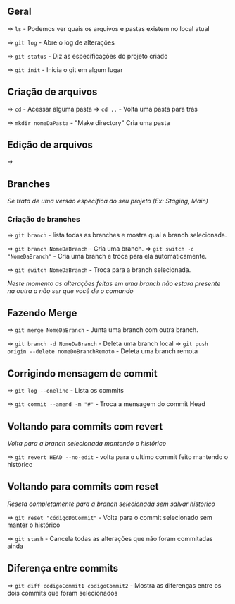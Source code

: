 
## Geral
=> `ls` - Podemos ver quais os arquivos e pastas existem no local atual

=> `git log` - Abre o log de alterações

=> `git status` - Diz as especificações do projeto criado

=> `git init` - Inicia o git em algum lugar

## Criação de arquivos

=> `cd` - Acessar alguma pasta
=> `cd ..` - Volta uma pasta para trás

=> `mkdir nomeDaPasta` - "Make directory" Cria uma pasta

## Edição de arquivos
=> 



## Branches
*Se trata de uma versão específica do seu projeto (Ex: Staging, Main)*

### Criação de branches

=> `git branch` - lista todas as branches e mostra qual a branch selecionada.

=> `git branch NomeDaBranch` - Cria uma branch.
=> `git switch -c "NomeDaBranch"` - Cria uma branch e troca para ela automaticamente.

=> `git switch NomeDaBranch` - Troca para a branch selecionada.

*Neste momento as alterações feitas em uma branch não estara presente na outra a não ser que você de o comando*
## Fazendo Merge

=> `git merge NomeDaBranch` - Junta uma branch com outra branch.

=> `git branch -d NomeDaBranch` - Deleta uma branch local
=> `git push origin --delete nomeDoBranchRemoto` - Deleta uma branch remota

## Corrigindo mensagem de commit

=> `git log --oneline` - Lista os commits

=> `git commit --amend -m "#"` - Troca a mensagem do commit Head

## Voltando para commits com revert
*Volta para a branch selecionada mantendo o histórico*

=> `git revert HEAD --no-edit` - volta para o ultimo commit feito mantendo o histórico


## Voltando para commits com reset
*Reseta completamente para a branch selecionada sem salvar histórico*

=> `git reset "códigoDoCommit"` - Volta para o commit selecionado sem manter o histórico

=> `git stash` - Cancela todas as alterações que não foram commitadas ainda


## Diferença entre commits

=> `git diff codigoCommit1 codigoCommit2` - Mostra as diferenças entre os dois commits que foram selecionados 

##


